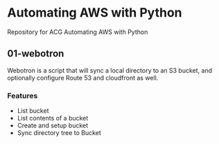 # Automating AWS with Python

Repository for ACG Automating AWS with Python

## 01-webotron

Webotron is a script that will sync a local directory to an S3 bucket, and 
optionally configure Route 53 and cloudfront as well.

### Features

- List bucket
- List contents of a bucket
- Create and setup bucket
- Sync directory tree to Bucket
